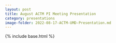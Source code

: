 ```yaml
---
layout: post
title: August ACTM PI Meeting Presentation
category: presentations
image-folder: 2022-08-17-ACTM-UMD-Presentation.md
---
```

{% include base.html %}
<div id="adobe-dc-view" style="height: 576px; width: 800px;"></div>
<script src="https://documentcloud.adobe.com/view-sdk/viewer.js"></script>
<script type="text/javascript">
  document.addEventListener("adobe_dc_view_sdk.ready", function(){
    var adobeDCView = new AdobeDC.View({clientId: "fb1b04b20faa4b3c81d632bd8a00270e", divId: "adobe-dc-view"});
    adobeDCView.previewFile({
      content:{location: {url: "{{base}}/images/{{page.image-folder}}/2022-08-17-ACTM-UMD-Presentation.md"}},
      metaData:{ fileName: "2022-08-17-ACTM-UMD-Presentation.md" }
    }, {embedMode: "SIZED_CONTAINER"});
  });
</script>
